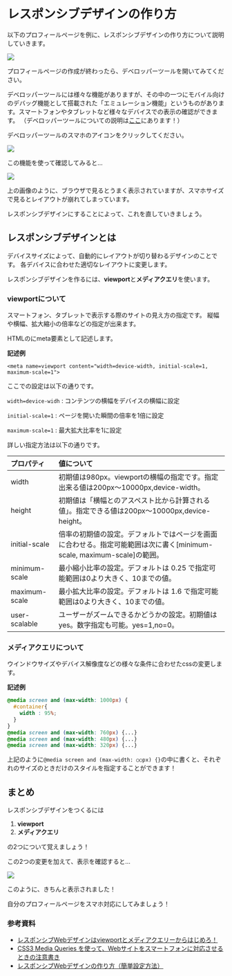 # レスポンシブデザインの作り方

以下のプロフィールページを例に、レスポンシブデザインの作り方について説明していきます。

![](images/how_to_design_responsively/1.png)

プロフィールページの作成が終わったら、デベロッパーツールを開いてみてください。

デベロッパーツールには様々な機能がありますが、その中の一つにモバイル向けのデバッグ機能として搭載された「エミュレーション機能」というものがあります。スマートフォンやタブレットなど様々なデバイスでの表示の確認ができます。
（デベロッパーツールについての説明は<a href="../common/dev_tool.md" target="_blank">ここ</a>にあります！）

デベロッパーツールのスマホのアイコンをクリックしてください。

![](images/how_to_design_responsively/4.png)

この機能を使って確認してみると...

![](images/how_to_design_responsively/3.png)

上の画像のように、ブラウザで見るとうまく表示されていますが、スマホサイズで見るとレイアウトが崩れてしまっています。

レスポンシブデザインにすることによって、これを直していきましょう。

## レスポンシブデザインとは
デバイスサイズによって、自動的にレイアウトが切り替わるデザインのことです。
各デバイスに合わせた適切なレイアウトに変更します。

レスポンシブデザインを作るには、**viewport**と**メディアクエリ**を使います。

### viewportについて

スマートフォン、タブレットで表示する際のサイトの見え方の指定です。
縦幅や横幅、拡大縮小の倍率などの指定が出来ます。

HTMLのにmeta要素として記述します。

**記述例**

`<meta name=viewport content="width=device-width, initial-scale=1, maximum-scale=1">`

ここでの設定は以下の通りです。

`width=device-widh` : コンテンツの横幅をデバイスの横幅に設定

`initial-scale=1` : ページを開いた瞬間の倍率を1倍に設定

`maximum-scale=1` : 最大拡大比率を1に設定

詳しい指定方法は以下の通りです。

| プロパティ     | 値について |
|:-------------|:------------|
|width         | 初期値は980px。viewportの横幅の指定です。指定出来る値は200px〜10000px,device-width。|
|height        | 初期値は「横幅とのアスペスト比から計算される値」。指定できる値は200px〜10000px,device-height。|
|initial-scale |倍率の初期値の設定。デフォルトではページを画面に合わせる。指定可能範囲は次に書く[minimum-scale, maximum-scale]の範囲。|
|minimum-scale | 最小縮小比率の設定。デフォルトは 0.25 で指定可能範囲は0より大きく、10までの値。|
|maximum-scale | 最小拡大比率の設定。デフォルトは 1.6 で指定可能範囲は0より大きく、10までの値。|
|user-scalable | ユーザーがズームできるかどうかの設定。初期値はyes。数字指定も可能。yes=1,no=0。|

### メディアクエリについて
ウインドウサイズやデバイス解像度などの様々な条件に合わせたcssの変更します。

**記述例**

```css
@media screen and (max-width: 1000px) {
  #container{
    width : 95%;
  }
}
@media screen and (max-width: 760px) {...}
@media screen and (max-width: 480px) {...}
@media screen and (max-width: 320px) {...}
```

上記のように```@media screen and (max-width: ○○px) {}```の中に書くと、それぞれのサイズのときだけのスタイルを指定することができます！

## まとめ
レスポンシブデザインをつくるには

1. **viewport**
2. **メディアクエリ**

の2つについて覚えましょう！

この2つの変更を加えて、表示を確認すると...

![](images/how_to_design_responsively/2.png)

このように、きちんと表示されました！

自分のプロフィールページをスマホ対応にしてみましょう！


### 参考資料
* [レスポンシブWebデザインはviewportとメディアクエリーからはじめろ！](http://barktoimagine.com/web/846)
* [CSS3 Media Queries を使って、Webサイトをスマートフォンに対応させるときの注意書き](http://webdesignrecipes.com/web-design-for-mobile-with-css3-media-queries)
* [レスポンシブWebデザインの作り方（簡単設定方法）](http://webdesignerwork.jp/web/responsivewebdesign/)



